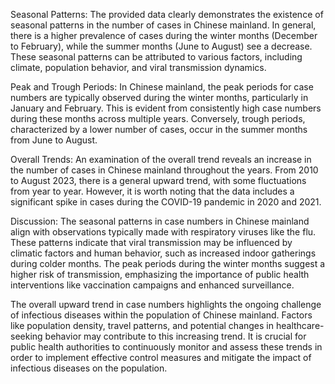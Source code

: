 Seasonal Patterns:
The provided data clearly demonstrates the existence of seasonal patterns in the number of cases in Chinese mainland. In general, there is a higher prevalence of cases during the winter months (December to February), while the summer months (June to August) see a decrease. These seasonal patterns can be attributed to various factors, including climate, population behavior, and viral transmission dynamics.

Peak and Trough Periods:
In Chinese mainland, the peak periods for case numbers are typically observed during the winter months, particularly in January and February. This is evident from consistently high case numbers during these months across multiple years. Conversely, trough periods, characterized by a lower number of cases, occur in the summer months from June to August.

Overall Trends:
An examination of the overall trend reveals an increase in the number of cases in Chinese mainland throughout the years. From 2010 to August 2023, there is a general upward trend, with some fluctuations from year to year. However, it is worth noting that the data includes a significant spike in cases during the COVID-19 pandemic in 2020 and 2021.

Discussion:
The seasonal patterns in case numbers in Chinese mainland align with observations typically made with respiratory viruses like the flu. These patterns indicate that viral transmission may be influenced by climatic factors and human behavior, such as increased indoor gatherings during colder months. The peak periods during the winter months suggest a higher risk of transmission, emphasizing the importance of public health interventions like vaccination campaigns and enhanced surveillance.

The overall upward trend in case numbers highlights the ongoing challenge of infectious diseases within the population of Chinese mainland. Factors like population density, travel patterns, and potential changes in healthcare-seeking behavior may contribute to this increasing trend. It is crucial for public health authorities to continuously monitor and assess these trends in order to implement effective control measures and mitigate the impact of infectious diseases on the population.
